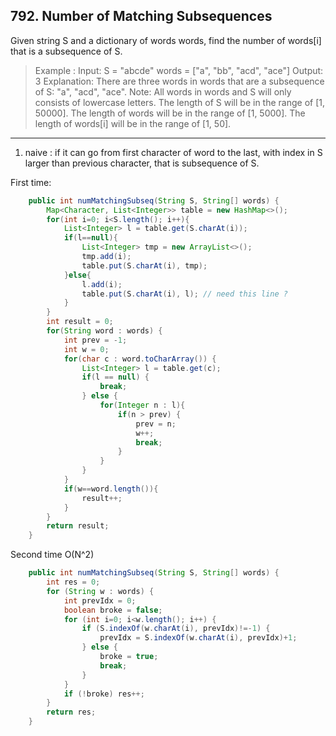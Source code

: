 ## 792. Number of Matching Subsequences

Given string S and a dictionary of words words, find the number of words[i] that is a subsequence of S.

>Example :
Input: 
S = "abcde"
words = ["a", "bb", "acd", "ace"]
Output: 3
Explanation: There are three words in words that are a subsequence of S: "a", "acd", "ace".
Note:
All words in words and S will only consists of lowercase letters.
The length of S will be in the range of [1, 50000].
The length of words will be in the range of [1, 5000].
The length of words[i] will be in the range of [1, 50].

----
1. naive : if it can go from first character of word to the last, with index in S larger than previous character, that is subsequence of S.

First time:
```java
    public int numMatchingSubseq(String S, String[] words) {
        Map<Character, List<Integer>> table = new HashMap<>();
        for(int i=0; i<S.length(); i++){
            List<Integer> l = table.get(S.charAt(i));
            if(l==null){
                List<Integer> tmp = new ArrayList<>();
                tmp.add(i);
                table.put(S.charAt(i), tmp);
            }else{
                l.add(i);
                table.put(S.charAt(i), l); // need this line ?
            }
        }
        int result = 0;
        for(String word : words) {
            int prev = -1;
            int w = 0;
            for(char c : word.toCharArray()) {
                List<Integer> l = table.get(c);
                if(l == null) {
                    break;
                } else {
                    for(Integer n : l){
                        if(n > prev) {
                            prev = n;
                            w++;
                            break;
                        }
                    }
                }
            }
            if(w==word.length()){
                result++;
            }
        }
        return result;
    }
```

Second time O(N^2)

```java
    public int numMatchingSubseq(String S, String[] words) {
        int res = 0;
        for (String w : words) {
            int prevIdx = 0;
            boolean broke = false;
            for (int i=0; i<w.length(); i++) {
                if (S.indexOf(w.charAt(i), prevIdx)!=-1) {
                    prevIdx = S.indexOf(w.charAt(i), prevIdx)+1;
                } else {
                    broke = true;
                    break;
                }
            }
            if (!broke) res++;
        }
        return res;
    }
```